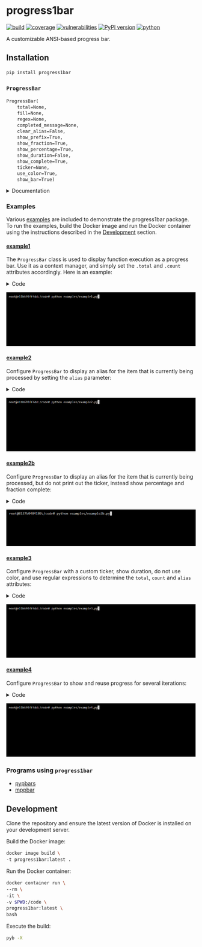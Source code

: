 # progress1bar
[![build](https://github.com/soda480/progress1bar/actions/workflows/main.yml/badge.svg)](https://github.com/soda480/progress1bar/actions/workflows/main.yml)
[![coverage](https://img.shields.io/badge/coverage-100%25-brightgreen)](https://pybuilder.io/)
[![vulnerabilities](https://img.shields.io/badge/vulnerabilities-None-brightgreen)](https://pypi.org/project/bandit/)
[![PyPI version](https://badge.fury.io/py/progress1bar.svg)](https://badge.fury.io/py/progress1bar)
[![python](https://img.shields.io/badge/python-3.8%20%7C%203.9%20%7C%203.10%20%7C%203.11%20%7C%203.12-teal)](https://www.python.org/downloads/)

A customizable ANSI-based progress bar.

## Installation
```bash
pip install progress1bar
```

### `ProgressBar`

```
ProgressBar(
    total=None,
    fill=None,
    regex=None,
    completed_message=None,
    clear_alias=False,
    show_prefix=True,
    show_fraction=True,
    show_percentage=True,
    show_duration=False,
    show_complete=True,
    ticker=None,
    use_color=True,
    show_bar=True)
```

<details><summary>Documentation</summary>

> `total` - An integer for the total number of items the progress bar will show that need to be completed.

> `fill` - A dictionary whose key values are integers that dictate the number of leading zeros the progress bar should add to the `total` and `completed` values; this is optional and should be used to format the progress bar appearance. The supported key values are `max_total` and `max_completed`.

> `regex` - A dictionary whose key values are regular expressions for `total`, `count` and `alias`. The regular expressions will be checked against the log messages intercepted from the executing function, if matched the value will be used to assign the attribute for the respective progress bar. The `total` and `count` key values are required, the `alias` key value is optional.

> `completed_message` - A string to designate the message the progress bar should display when complete. Default is 'Processing complete'

> `clear_alias` - A boolean to designate if the progress bar should clear the alias when complete.

> `show_prefix` - A boolean to designate if the prefix of `Processing ` should be printed prefixing the progress bar.

> `show_fraction` - A boolean to designate if the fraction should be printed with the progress bar.

> `show_percentage` - A boolean to designate if the percentage should be printed with the progress bar.

> `show_duration` - A boolean to designate if the duration should be printed after progress bar execution.

> `show_complete` - A boolean to designate if the completed message is to be displayed upon progress bar completion.

> `ticker` - A integer representing unicode character to print as the progress bar ticker. Refer to [unicode chart](https://www.ssec.wisc.edu/~tomw/java/unicode.html) for values. Default is 9632 (black square ■).

> `use_color` - A boolean to designate if the progress bar should be displayed with color. Default is `True`.

**Attributes**

> `count` - An integer attribute to increment that designates the current count. When count reaches total the progress bar will show complete.

> `alias` - A string attribute to set the alias of the progress bar.

> `show_bar` - A boolean to designate if the progress bar tickers should be printed.

**Functions**

> **reset()**
>> Reset the progress bar so that it can be used again. It will maintain and show the number of times the progress bar has been used.

</details>


### Examples

Various [examples](https://github.com/soda480/progress1bar/tree/master/examples) are included to demonstrate the progress1bar package. To run the examples, build the Docker image and run the Docker container using the instructions described in the [Development](#development) section.

#### [example1](https://github.com/soda480/progress1bar/tree/master/examples/example1.py)

The `ProgressBar` class is used to display function execution as a progress bar. Use it as a context manager, and simply set the `.total` and `.count` attributes accordingly. Here is an example:

<details><summary>Code</summary>

```Python
import time
from progress1bar import ProgressBar

with ProgressBar(total=250) as pb:
    for _ in range(pb.total):
        pb.count += 1
        # simulate work
        time.sleep(.01)
```

</details>

![example](https://raw.githubusercontent.com/soda480/progress1bar/master/docs/images/example1.gif)

#### [example2](https://github.com/soda480/progress1bar/tree/master/examples/example2.py)

Configure `ProgressBar` to display an alias for the item that is currently being processed by setting the `alias` parameter:

<details><summary>Code</summary>

```Python
import time
from faker import Faker
from progress1bar import ProgressBar

completed_message = 'Processed names complete'
with ProgressBar(total=75, completed_message=completed_message, clear_alias=True, show_fraction=False, show_prefix=False, show_duration=True) as pb:
    for _ in range(pb.total):
        pb.alias = Faker().name()
        # simulate work
        time.sleep(.08)
        pb.count += 1
```

</details>

![example](https://raw.githubusercontent.com/soda480/progress1bar/master/docs/images/example2.gif)

#### [example2b](https://github.com/soda480/progress1bar/tree/master/examples/example2b.py)

Configure `ProgressBar` to display an alias for the item that is currently being processed, but do not print out the ticker, instead show percentage and fraction complete:

<details><summary>Code</summary>

```Python
import time
from faker import Faker
from progress1bar import ProgressBar

arguments = {
    'total': 575,
    'clear_alias': True,
    'show_complete': False,
    'show_prefix': False,
    'show_duration': True,
    'show_bar': False
}
with ProgressBar(**arguments) as pb:
    for _ in range(pb.total):
        pb.alias = Faker().sentence()
        # simulate work
        pb.count += 1
```

</details>

![example](https://raw.githubusercontent.com/soda480/progress1bar/master/docs/images/example2b.gif)


#### [example3](https://github.com/soda480/progress1bar/tree/master/examples/example3.py)

Configure `ProgressBar` with a custom ticker, show duration, do not use color, and use regular expressions to determine the `total`, `count` and `alias` attributes:

<details><summary>Code</summary>

```Python
import random
from faker import Faker
from progress1bar import ProgressBar

regex = {
    'total': r'^processing total of (?P<value>\d+)$',
    'count': r'^processed .*$',
    'alias': r'^processor is (?P<value>.*)$'
}
with ProgressBar(ticker=9733, regex=regex, use_color=False, show_duration=True) as pb:
    pb.match(f'processor is {Faker().name()}')
    total = random.randint(500, 750)
    pb.match(f'processing total of {total}')
    for _ in range(total):
        pb.match(f'processed {Faker().name()}')
```

</details>

![example](https://raw.githubusercontent.com/soda480/progress1bar/master/docs/images/example3.gif)

#### [example4](https://github.com/soda480/progress1bar/tree/master/examples/example4.py)

Configure `ProgressBar` to show and reuse progress for several iterations:

<details><summary>Code</summary>

```Python
import random
import time
from faker import Faker
from progress1bar import ProgressBar

TOTAL_ITEMS = 300
ITERATIONS = 4

print(f'Execute {ITERATIONS} iterations of varying totals:')
with ProgressBar(show_prefix=False, show_fraction=False, show_duration=True) as pb:
    iterations = 0
    while True:
        if iterations == ITERATIONS:
            pb.alias = ''
            pb.complete = True
            break
        pb.alias = Faker().name()
        pb.total = random.randint(100, TOTAL_ITEMS)
        for _ in range(pb.total):
            Faker().name()
            pb.count += 1
        iterations += 1
        pb.reset()
        time.sleep(.4)
```

</details>

![example](https://raw.githubusercontent.com/soda480/progress1bar/master/docs/images/example4.gif)

### Programs using `progress1bar`

* [pypbars](https://pypi.org/project/pypbars/)
* [mppbar](https://pypi.org/project/mppbar/)

## Development ##

Clone the repository and ensure the latest version of Docker is installed on your development server.

Build the Docker image:
```sh
docker image build \
-t progress1bar:latest .
```

Run the Docker container:
```sh
docker container run \
--rm \
-it \
-v $PWD:/code \
progress1bar:latest \
bash
```

Execute the build:
```sh
pyb -X
```
